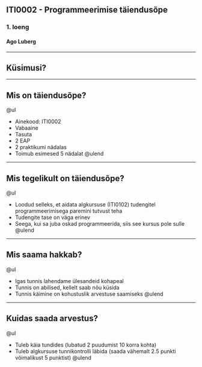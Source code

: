 ## ITI0002 - Programmeerimise täiendusõpe
### 1. loeng
#### Ago Luberg
---

## Küsimusi?

---

## Mis on täiendusõpe?

@ul
- Ainekood: ITI0002
- Vabaaine
- Tasuta
- 2 EAP
- 2 praktikumi nädalas
- Toimub esimesed 5 nädalat
@ulend

---

## Mis tegelikult on täiendusõpe?

@ul
- Loodud selleks, et aidata algkursuse (ITI0102) tudengitel programmeerimisega paremini tutvust teha
- Tudengite tase on väga erinev
- Seega, kui sa juba oskad programmeerida, siis see kursus pole sulle
@ulend

---

## Mis saama hakkab?

@ul
- Igas tunnis lahendame ülesandeid kohapeal
- Tunnis on abilised, kellelt saab nõu küsida
- Tunnis käimine on kohustuslik arvestuse saamiseks
@ulend

---

## Kuidas saada arvestus?

@ul
- Tuleb käia tundides (lubatud 2 puudumist 10 korra kohta)
- Tuleb algkursuse tunnikontrolli läbida (saada vähemalt 2.5 punkti võimalikust 5 punktist)
@ulend
